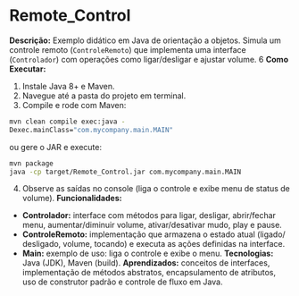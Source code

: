 # Remote_Control
**Descrição:** Exemplo didático em Java de orientação a objetos. Simula um
controle remoto (`ControleRemoto`) que implementa uma interface
(`Controlador`) com operações como ligar/desligar e ajustar volume.
6
**Como Executar:**
1. Instale Java 8+ e Maven.
2. Navegue até a pasta do projeto em terminal.
3. Compile e rode com Maven:
 ```bash
 mvn clean compile exec:java -
Dexec.mainClass="com.mycompany.main.MAIN"
 ```
 ou gere o JAR e execute:
 ```bash
 mvn package
 java -cp target/Remote_Control.jar com.mycompany.main.MAIN
 ```
4. Observe as saídas no console (liga o controle e exibe menu de status de
volume).
**Funcionalidades:**
- **Controlador:** interface com métodos para ligar, desligar, abrir/fechar
menu, aumentar/diminuir volume, ativar/desativar mudo, play e pause.
- **ControleRemoto:** implementação que armazena o estado atual (ligado/
desligado, volume, tocando) e executa as ações definidas na interface.
- **Main:** exemplo de uso: liga o controle e exibe o menu.
**Tecnologias:** Java (JDK), Maven (build).
**Aprendizados:** conceitos de interfaces, implementação de métodos
abstratos, encapsulamento de atributos, uso de construtor padrão e controle
de fluxo em Java. 
